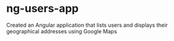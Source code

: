 # ng-users-app
Created an Angular application that lists users and displays their geographical addresses using Google Maps
